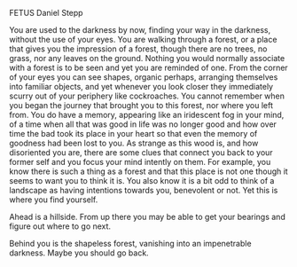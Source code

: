 FETUS
Daniel Stepp

You are used to the darkness by now, finding your way in the darkness, without the use of your eyes. You are walking through a forest, or a place that gives you the impression of a forest, though there are no trees, no grass, nor any leaves on the ground. Nothing you would normally associate with a forest is to be seen and yet you are reminded of one. From the corner of your eyes you can see shapes, organic perhaps, arranging themselves into familiar objects, and yet whenever you look closer they immediately scurry out of your periphery like cockroaches. You cannot remember when you began the journey that brought you to this forest, nor where you left from. You do have a memory, appearing like an iridescent fog in your mind, of a time when all that was good in life was no longer good and how over time the bad took its place in your heart so that even the memory of goodness had been lost to you. As strange as this wood is, and how disoriented you are, there are some clues that connect you back to your former self and you focus your mind intently on them. For example, you know there is such a thing as a forest and that this place is not one though it seems to want you to think it is. You also know it is a bit odd to think of a landscape as having intentions towards you, benevolent or not. Yet this is where you find yourself.

Ahead is a hillside. From up there you may be able to get your bearings and figure out where to go next.

Behind you is the shapeless forest, vanishing into an impenetrable darkness. Maybe you should go back.